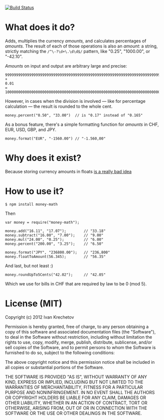 [![Build Status](https://secure.travis-ci.org/ikr/money-math.png)](http://travis-ci.org/ikr/money-math)

# What does it do?

Adds, multiplies the currency _amounts,_ and calculates percentages of _amounts._ The result of
each of those operations is also an _amount:_ a string, strictly matching the `/^\-?\d+\.\d\d$/`
pattern, like "0.25", "1000.00", or "-42.10".

_Amounts_ on input and output are arbitrary large and precise:

    99999999999999999999999999999999999999999999999999999999999999999999999999999999.99
    +
    0.01
    =
    100000000000000000000000000000000000000000000000000000000000000000000000000000000.00

However, in cases when the division is involved — like for percentage calculation — the result is
rounded to the whole cent.

    money.percent("0.50", "33.00")  // is "0.17" instead of "0.165"

As a bonus feature, there's a simple formatting function for _amounts_ in CHF, EUR, USD, GBP, and
JPY.

    money.format("EUR", "-1560.00") // "-1.560,00"

# Why does it exist?

Because storing currency amounts in floats [is a really bad idea](http://stackoverflow.com/questions/3730019/why-not-use-double-or-float-to-represent-currency)

# How to use it?

    $ npm install money-math

Then

    var money = require("money-math");

    money.add("16.11", "17.07");        // "33.18"
    money.subtract("16.00", "7.00");    // "9.00"
    money.mul("24.00", "0.25");         // "6.00"
    money.percent("200.00", "3.25");    // "6.50"

    money.format("JPY", "236800.00");   // "236,800"
    money.floatToAmount(56.345);        // "56.35"

And last, but not least :)

    money.roundUpTo5Cents("42.02");     // "42.05"

Which we use for bills in CHF that are required by law to be 0 (mod 5).

# License (MIT)

Copyright (c) 2012 Ivan Krechetov

Permission is hereby granted, free of charge, to any person obtaining a copy of this software and associated documentation files (the "Software"), to deal in the Software without restriction, including without limitation the rights to use, copy, modify, merge, publish, distribute, sublicense, and/or sell copies of the Software, and to permit persons to whom the Software is furnished to do so, subject to the following conditions:

The above copyright notice and this permission notice shall be included in all copies or substantial portions of the Software.

THE SOFTWARE IS PROVIDED "AS IS", WITHOUT WARRANTY OF ANY KIND, EXPRESS OR IMPLIED, INCLUDING BUT NOT LIMITED TO THE WARRANTIES OF MERCHANTABILITY, FITNESS FOR A PARTICULAR PURPOSE AND NONINFRINGEMENT. IN NO EVENT SHALL THE AUTHORS OR COPYRIGHT HOLDERS BE LIABLE FOR ANY CLAIM, DAMAGES OR OTHER LIABILITY, WHETHER IN AN ACTION OF CONTRACT, TORT OR OTHERWISE, ARISING FROM, OUT OF OR IN CONNECTION WITH THE SOFTWARE OR THE USE OR OTHER DEALINGS IN THE SOFTWARE.
